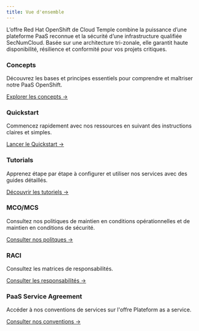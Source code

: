 ```yaml
---
title: Vue d'ensemble
---
```


L’offre Red Hat OpenShift de Cloud Temple combine la puissance d’une plateforme PaaS reconnue et la sécurité d’une infrastructure qualifiée SecNumCloud. Basée sur une architecture tri-zonale, elle garantit haute disponibilité, résilience et conformité pour vos projets critiques.


<div class="card-grid">
  <div class="card">
    <h3>Concepts</h3>
    <p>Découvrez les bases et principes essentiels pour comprendre et maîtriser notre PaaS OpenShift.</p>
    <a href="concepts" class="card-link">Explorer les concepts &rarr;</a>
  </div>
  <div class="card">
    <h3>Quickstart</h3>
    <p>Commencez rapidement avec nos ressources en suivant des instructions claires et simples.</p>
    <a href="quickstart" class="card-link">Lancer le Quickstart &rarr;</a>
  </div>
    <div class="card">
    <h3>Tutorials</h3>
    <p>Apprenez étape par étape à configurer et utiliser nos services avec des guides détaillés.</p>
    <a href="tutorials" class="card-link">Découvrir les tutoriels &rarr;</a>
  </div>
    </div>
    <div class="card">
    <h3>MCO/MCS</h3>
    <p>Consultez nos politiques de maintien en conditions opérationnelles et de maintien en conditions de sécurité.</p>
    <a href="mco_mcs" class="card-link">Consulter nos politques &rarr;</a>
  </div>
    </div>
    <div class="card">
    <h3>RACI</h3>
    <p>Consultez les matrices de responsabilités.</p>
    <a href="/governance/paas/service_agreement_paas" class="card-link">Consulter les responsabilités &rarr;</a>
  </div>
  </div>
    <div class="card">
    <h3>PaaS Service Agreement</h3>
    <p>Accéder à nos conventions de services sur l'offre Plateform as a service.</p>
    <a href="/governance/paas/service_agreement_paas" class="card-link">Consulter nos conventions &rarr;</a>
  </div>
</div>

